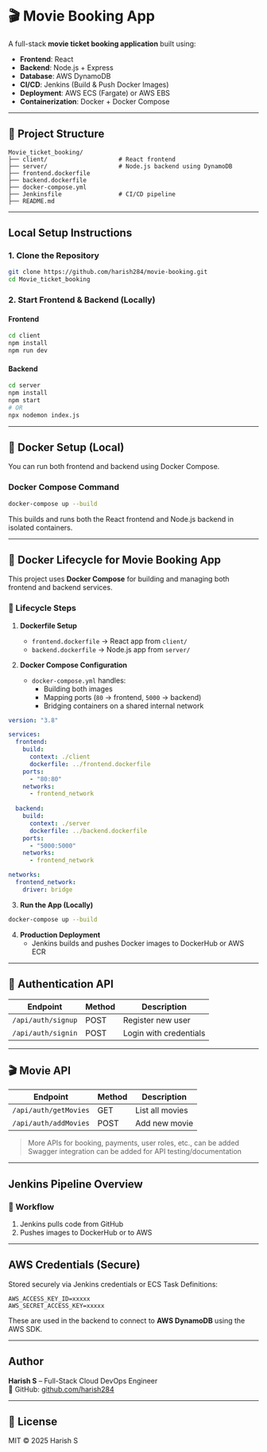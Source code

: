 # 🎬 Movie Booking App

A full-stack **movie ticket booking application** built using:

- **Frontend**: React
- **Backend**: Node.js + Express
- **Database**: AWS DynamoDB
- **CI/CD**: Jenkins (Build & Push Docker Images)
- **Deployment**: AWS ECS (Fargate) or AWS EBS
- **Containerization**: Docker + Docker Compose

---

## 📁 Project Structure

```
Movie_ticket_booking/
├── client/                    # React frontend
├── server/                    # Node.js backend using DynamoDB
├── frontend.dockerfile
├── backend.dockerfile
├── docker-compose.yml
├── Jenkinsfile                # CI/CD pipeline
├── README.md
```

---

## Local Setup Instructions

### 1. Clone the Repository

```bash
git clone https://github.com/harish284/movie-booking.git
cd Movie_ticket_booking
```

### 2. Start Frontend & Backend (Locally)

#### Frontend

```bash
cd client
npm install
npm run dev
```

#### Backend

```bash
cd server
npm install
npm start
# OR
npx nodemon index.js
```

---

## 🐳 Docker Setup (Local)

You can run both frontend and backend using Docker Compose.

### Docker Compose Command

```bash
docker-compose up --build
```

This builds and runs both the React frontend and Node.js backend in isolated containers.

---

## 🐳 Docker Lifecycle for Movie Booking App

This project uses **Docker Compose** for building and managing both frontend and backend services.

### 🔄 Lifecycle Steps

1. **Dockerfile Setup**
   - `frontend.dockerfile` → React app from `client/`
   - `backend.dockerfile` → Node.js app from `server/`

2. **Docker Compose Configuration**
   - `docker-compose.yml` handles:
     - Building both images
     - Mapping ports (`80` → frontend, `5000` → backend)
     - Bridging containers on a shared internal network

```yaml
version: "3.8"

services:
  frontend:
    build:
      context: ./client
      dockerfile: ../frontend.dockerfile  
    ports:
      - "80:80"
    networks:
      - frontend_network
  
  backend:
    build:
      context: ./server
      dockerfile: ../backend.dockerfile  
    ports:
      - "5000:5000"
    networks:
      - frontend_network 

networks:
  frontend_network:
    driver: bridge
```

3. **Run the App (Locally)**

```bash
docker-compose up --build
```

4. **Production Deployment**
   - Jenkins builds and pushes Docker images to DockerHub or AWS ECR

---

## 🔐 Authentication API

| Endpoint           | Method | Description           |
|--------------------|--------|-----------------------|
| `/api/auth/signup` | POST   | Register new user     |
| `/api/auth/signin` | POST   | Login with credentials|

---

## 🎬 Movie API

| Endpoint              | Method | Description       |
|-----------------------|--------|-------------------|
| `/api/auth/getMovies` | GET    | List all movies   |
| `/api/auth/addMovies` | POST   | Add new movie     |

> More APIs for booking, payments, user roles, etc., can be added  
> Swagger integration can be added for API testing/documentation

---

##  Jenkins Pipeline Overview

### 🔁 Workflow

1. Jenkins pulls code from GitHub
2. Pushes images to DockerHub or to AWS

---

## AWS Credentials (Secure)

Stored securely via Jenkins credentials or ECS Task Definitions:

```
AWS_ACCESS_KEY_ID=xxxxx
AWS_SECRET_ACCESS_KEY=xxxxx
```

These are used in the backend to connect to **AWS DynamoDB** using the AWS SDK.

---

## Author

**Harish S** – Full-Stack Cloud DevOps Engineer  
🔗 GitHub: [github.com/harish284](https://github.com/harish284)

---

## 📄 License

MIT © 2025 Harish S
